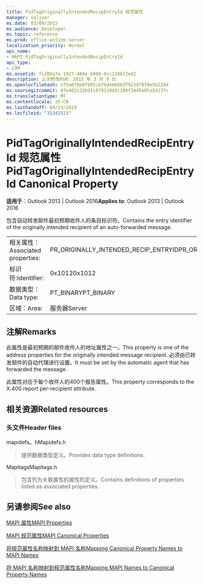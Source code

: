```yaml
---
title: PidTagOriginallyIntendedRecipEntryId 规范属性
manager: soliver
ms.date: 03/09/2015
ms.audience: Developer
ms.topic: reference
ms.prod: office-online-server
localization_priority: Normal
api_name:
- MAPI.PidTagOriginallyIntendedRecipEntryId
api_type:
- COM
ms.assetid: fc288a7a-1927-484e-b860-9cc118672ed2
description: 上次修改时间：2015 年 3 月 9 日
ms.openlocfilehash: cf9a070e8f892cb7bd4668b3f92397070e5b2284
ms.sourcegitcommit: 8fe462c32b91c87911942c188f3445e85a54137c
ms.translationtype: MT
ms.contentlocale: zh-CN
ms.lasthandoff: 04/23/2019
ms.locfileid: "32342523"
---
```

# <a name="pidtagoriginallyintendedrecipentryid-canonical-property"></a><span data-ttu-id="d18ac-103">PidTagOriginallyIntendedRecipEntryId 规范属性</span><span class="sxs-lookup"><span data-stu-id="d18ac-103">PidTagOriginallyIntendedRecipEntryId Canonical Property</span></span>

  
  
<span data-ttu-id="d18ac-104">**适用于**：Outlook 2013 | Outlook 2016</span><span class="sxs-lookup"><span data-stu-id="d18ac-104">**Applies to**: Outlook 2013 | Outlook 2016</span></span> 
  
<span data-ttu-id="d18ac-105">包含自动转发邮件最初预期收件人的条目标识符。</span><span class="sxs-lookup"><span data-stu-id="d18ac-105">Contains the entry identifier of the originally intended recipient of an auto-forwarded message.</span></span>
  
|||
|:-----|:-----|
|<span data-ttu-id="d18ac-106">相关属性：</span><span class="sxs-lookup"><span data-stu-id="d18ac-106">Associated properties:</span></span>  <br/> |<span data-ttu-id="d18ac-107">PR_ORIGINALLY_INTENDED_RECIP_ENTRYID</span><span class="sxs-lookup"><span data-stu-id="d18ac-107">PR_ORIGINALLY_INTENDED_RECIP_ENTRYID</span></span>  <br/> |
|<span data-ttu-id="d18ac-108">标识符:</span><span class="sxs-lookup"><span data-stu-id="d18ac-108">Identifier:</span></span>  <br/> |<span data-ttu-id="d18ac-109">0x1012</span><span class="sxs-lookup"><span data-stu-id="d18ac-109">0x1012</span></span>  <br/> |
|<span data-ttu-id="d18ac-110">数据类型：</span><span class="sxs-lookup"><span data-stu-id="d18ac-110">Data type:</span></span>  <br/> |<span data-ttu-id="d18ac-111">PT_BINARY</span><span class="sxs-lookup"><span data-stu-id="d18ac-111">PT_BINARY</span></span>  <br/> |
|<span data-ttu-id="d18ac-112">区域：</span><span class="sxs-lookup"><span data-stu-id="d18ac-112">Area:</span></span>  <br/> |<span data-ttu-id="d18ac-113">服务器</span><span class="sxs-lookup"><span data-stu-id="d18ac-113">Server</span></span>  <br/> |
   
## <a name="remarks"></a><span data-ttu-id="d18ac-114">注解</span><span class="sxs-lookup"><span data-stu-id="d18ac-114">Remarks</span></span>

<span data-ttu-id="d18ac-115">此属性是最初预期的邮件收件人的地址属性之一。</span><span class="sxs-lookup"><span data-stu-id="d18ac-115">This property is one of the address properties for the originally intended message recipient.</span></span> <span data-ttu-id="d18ac-116">必须由已转发邮件的自动代理进行设置。</span><span class="sxs-lookup"><span data-stu-id="d18ac-116">It must be set by the automatic agent that has forwarded the message.</span></span>
  
<span data-ttu-id="d18ac-117">此属性对应于每个收件人的400个报告属性。</span><span class="sxs-lookup"><span data-stu-id="d18ac-117">This property corresponds to the X.400 report per-recipient attribute.</span></span>
  
## <a name="related-resources"></a><span data-ttu-id="d18ac-118">相关资源</span><span class="sxs-lookup"><span data-stu-id="d18ac-118">Related resources</span></span>

### <a name="header-files"></a><span data-ttu-id="d18ac-119">头文件</span><span class="sxs-lookup"><span data-stu-id="d18ac-119">Header files</span></span>

<span data-ttu-id="d18ac-120">mapidefs。h</span><span class="sxs-lookup"><span data-stu-id="d18ac-120">Mapidefs.h</span></span>
  
> <span data-ttu-id="d18ac-121">提供数据类型定义。</span><span class="sxs-lookup"><span data-stu-id="d18ac-121">Provides data type definitions.</span></span>
    
<span data-ttu-id="d18ac-122">Mapitags</span><span class="sxs-lookup"><span data-stu-id="d18ac-122">Mapitags.h</span></span>
  
> <span data-ttu-id="d18ac-123">包含列为关联属性的属性的定义。</span><span class="sxs-lookup"><span data-stu-id="d18ac-123">Contains definitions of properties listed as associated properties.</span></span>
    
## <a name="see-also"></a><span data-ttu-id="d18ac-124">另请参阅</span><span class="sxs-lookup"><span data-stu-id="d18ac-124">See also</span></span>



[<span data-ttu-id="d18ac-125">MAPI 属性</span><span class="sxs-lookup"><span data-stu-id="d18ac-125">MAPI Properties</span></span>](mapi-properties.md)
  
[<span data-ttu-id="d18ac-126">MAPI 规范属性</span><span class="sxs-lookup"><span data-stu-id="d18ac-126">MAPI Canonical Properties</span></span>](mapi-canonical-properties.md)
  
[<span data-ttu-id="d18ac-127">将规范属性名称映射到 MAPI 名称</span><span class="sxs-lookup"><span data-stu-id="d18ac-127">Mapping Canonical Property Names to MAPI Names</span></span>](mapping-canonical-property-names-to-mapi-names.md)
  
[<span data-ttu-id="d18ac-128">将 MAPI 名称映射到规范属性名称</span><span class="sxs-lookup"><span data-stu-id="d18ac-128">Mapping MAPI Names to Canonical Property Names</span></span>](mapping-mapi-names-to-canonical-property-names.md)

